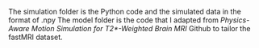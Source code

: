 The simulation folder is the Python code and the simulated data in the format of .npy
The model folder is the code that I adapted from _Physics-Aware Motion Simulation for T2*-Weighted Brain MRI_ Github to tailor the fastMRI dataset.
